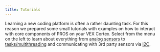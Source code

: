 ```yaml
---
title: Tutorials
---
```


Learning a new coding platform is often a rather daunting task. For this reason we prepared some small tutorials with examples on how to interact with core components of PROS on your VEX Cortex. Select from the menu on the left to learn about everything from [analog sensors](/tutorials/analog) to [tasks/multithreading](/tutorials/tasks) and communicating with 3rd party sensors via [I2C](/tutorials/i2c).
